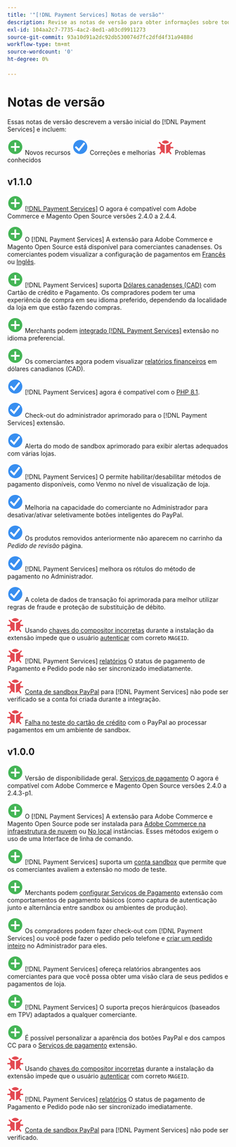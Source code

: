 ```yaml
---
title: '"[!DNL Payment Services] Notas de versão"'
description: Revise as notas de versão para obter informações sobre todas as [!DNL Payment Services] versões.
exl-id: 104aa2c7-7735-4ac2-8ed1-a03cd9911273
source-git-commit: 93a10d91a2dc92db530074d7fc2dfd4f31a9488d
workflow-type: tm+mt
source-wordcount: '0'
ht-degree: 0%

---
```


# Notas de versão

Essas notas de versão descrevem a versão inicial do [!DNL Payment Services] e incluem:

![Novo](../assets/new.svg) Novos recursos
![Problema corrigido](../assets/fix.svg) Correções e melhorias
![Problema conhecido](../assets/bug.svg) Problemas conhecidos

## v1.1.0

![Novo](../assets/new.svg)<!-- Issue PAY-2127 --> [[!DNL Payment Services]](https://marketplace.magento.com/magento-payment-services.html) O agora é compatível com Adobe Commerce e Magento Open Source versões 2.4.0 a 2.4.4.

![Novo](../assets/new.svg)<!-- Issue PAY-2682 --> O [!DNL Payment Services] A extensão para Adobe Commerce e Magento Open Source está disponível para comerciantes canadenses. Os comerciantes podem visualizar a configuração de pagamentos em [Francês](https://experienceleague.adobe.com/docs/commerce-merchant-services/payment-services/overview.html?lang=fr) ou [Inglês](https://experienceleague.adobe.com/docs/commerce-merchant-services/payment-services/overview.html?lang=en).

![Novo](../assets/new.svg)<!-- Issue PAY-2681 --> [!DNL Payment Services] suporta [Dólares canadenses (CAD)](overview.md#accepted-credit-cards-and-currencies) com Cartão de crédito e Pagamento. Os compradores podem ter uma experiência de compra em seu idioma preferido, dependendo da localidade da loja em que estão fazendo compras.

![Novo](../assets/new.svg)<!-- Issue PAY-2680 --> Merchants podem [integrado [!DNL Payment Services]](onboard.md) extensão no idioma preferencial.

![Novo](../assets/new.svg)<!-- Issue PAY-2678 --> Os comerciantes agora podem visualizar [relatórios financeiros](order-payment-status.md) em dólares canadianos (CAD).

![Problema corrigido](../assets/fix.svg)<!-- Issue PAY-2710 --> [!DNL Payment Services] agora é compatível com o [PHP 8.1](https://www.php.net/releases/8.1/en.php).

![Problema corrigido](../assets/fix.svg)<!-- Issue PAY-3035 --> Check-out do administrador aprimorado para o [!DNL Payment Services] extensão.

![Problema corrigido](../assets/fix.svg)<!-- Issue PAY-3017 --> Alerta do modo de sandbox aprimorado para exibir alertas adequados com várias lojas.

![Problema corrigido](../assets/fix.svg)<!-- Issue PAY-2742 --> [!DNL Payment Services] O permite habilitar/desabilitar métodos de pagamento disponíveis, como Venmo no nível de visualização de loja.

![Problema corrigido](../assets/fix.svg)<!-- Issue PAY-2277 --> Melhoria na capacidade do comerciante no Administrador para desativar/ativar seletivamente botões inteligentes do PayPal.

![Problema corrigido](../assets/fix.svg)<!-- Issue PAY-2561 --> Os produtos removidos anteriormente não aparecem no carrinho da _Pedido de revisão_ página.

![Problema corrigido](../assets/fix.svg)<!-- Issue PAY-2456 --> [!DNL Payment Services] melhora os rótulos do método de pagamento no Administrador.

![Problema corrigido](../assets/fix.svg)<!-- Issue PAY-2907 --> A coleta de dados de transação foi aprimorada para melhor utilizar regras de fraude e proteção de substituição de débito.

![Problema conhecido](../assets/bug.svg)<!-- Issue PAY-2473 --> Usando [chaves do compositor incorretas](https://support.magento.com/hc/en-us/articles/4406603542541) durante a instalação da extensão impede que o usuário [autenticar](https://devdocs.magento.com/guides/v2.4/install-gde/prereq/connect-auth.html) com correto `MAGEID`.

![Problema conhecido](../assets/bug.svg)<!-- Issue PAY-2474 --> [!DNL Payment Services] [relatórios](https://support.magento.com/hc/en-us/articles/4406114741517) O status de pagamento de Pagamento e Pedido pode não ser sincronizado imediatamente.

![Problema conhecido](../assets/bug.svg)<!-- Issue PAY-2475 --> [Conta de sandbox PayPal](https://support.magento.com/hc/en-us/articles/4406954952461) para [!DNL Payment Services] não pode ser verificado se a conta foi criada durante a integração.

![Problema conhecido](../assets/bug.svg)<!-- Issue PAY-2842 --> [Falha no teste do cartão de crédito](https://support.magento.com/hc/en-us/articles/5201041963917) com o PayPal ao processar pagamentos em um ambiente de sandbox.

## v1.0.0

![Novo](../assets/new.svg)<!-- Issue PAY-2127 --> Versão de disponibilidade geral. [Serviços de pagamento](https://marketplace.magento.com/magento-payment-services.html) O agora é compatível com Adobe Commerce e Magento Open Source versões 2.4.0 a 2.4.3-p1.

![Novo](../assets/new.svg)<!-- Issue PAY-124 --> O [!DNL Payment Services] A extensão para Adobe Commerce e Magento Open Source pode ser instalada para [Adobe Commerce na infraestrutura de nuvem](install.md#magento-commerce-cloud) ou [No local](install.md#on-premises) instâncias. Esses métodos exigem o uso de uma Interface de linha de comando.

![Novo](../assets/new.svg)<!-- Issue PAY-1986 --> [!DNL Payment Services] suporta um [conta sandbox](onboard.md#enable-sandbox-testing) que permite que os comerciantes avaliem a extensão no modo de teste.

![Novo](../assets/new.svg)<!-- Issue PAY-666 --> Merchants podem [configurar Serviços de Pagamento](configure-admin.md) extensão com comportamentos de pagamento básicos (como captura de autenticação junto e alternância entre sandbox ou ambientes de produção).

![Novo](../assets/new.svg)<!-- Issue PAY-780 --> Os compradores podem fazer check-out com [!DNL Payment Services] ou você pode fazer o pedido pelo telefone e [criar um pedido inteiro](create-order.md) no Administrador para eles.

![Novo](../assets/new.svg)<!-- Issue PAY-1856 --> [!DNL Payment Services] ofereça relatórios abrangentes aos comerciantes para que você possa obter uma visão clara de seus pedidos e pagamentos de loja.

![Novo](../assets/new.svg)<!-- Issue PAY-311 --> [!DNL Payment Services] O suporta preços hierárquicos (baseados em TPV) adaptados a qualquer comerciante.

![Novo](../assets/new.svg)<!-- Issue PAY-1443 --> É possível personalizar a aparência dos botões PayPal e dos campos CC para o [Serviços de pagamento](https://devdocs.magento.com/payment-services/customize-buttons-messaging.html) extensão.

![Problema conhecido](../assets/bug.svg)<!-- Issue PAY-2473 --> Usando [chaves do compositor incorretas](https://support.magento.com/hc/en-us/articles/4406603542541) durante a instalação da extensão impede que o usuário [autenticar](https://devdocs.magento.com/guides/v2.4/install-gde/prereq/connect-auth.html) com correto `MAGEID`.

![Problema conhecido](../assets/bug.svg)<!-- Issue PAY-2474 --> [!DNL Payment Services] [relatórios](https://support.magento.com/hc/en-us/articles/4406114741517) O status de pagamento de Pagamento e Pedido pode não ser sincronizado imediatamente.

![Problema conhecido](../assets/bug.svg)<!-- Issue PAY-2475 --> [Conta de sandbox PayPal](https://support.magento.com/hc/en-us/articles/4406954952461) para [!DNL Payment Services] não pode ser verificado.
